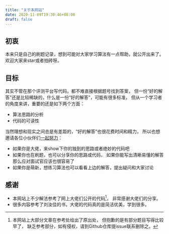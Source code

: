 ```yaml
---
title: "关于本网站"
date: 2020-11-09T19:30:46+08:00
draft: false
---
```


## 初衷

本来只是自己的刷题记录，想到可能对大家学习算法有一点帮助，就公开出来了。
欢迎大家来star或者拍砖呀。

## 目标

其实不管在那个评测平台写代码，都不难直接根据题号找到答案，
但一份“好的解答”还是比较稀缺的，什么是一份“好的解答”，可能有很多标准，
但从一个学习者的角度来讲，重要的还是如下两个方面：
- 算法思路的分析
- 代码的可读性

当然理想和现实之间总是有差距的，“好的解答”也很花费时间和精力，
所以也想邀请各位小伙伴们[一起努力](https://github.com/forest0/algo/blob/main/.github/CONTRIBUTING.md)：
- 如果你是大佬，来show下你的独到的思路或者绝妙的代码吧
- 如果你也在刷题，也可以分享你的思路或代码，
如果你能写出清晰易懂的解答那么应对面试官应该也很容易了
- 如果你是萌新，想练习算法也可以看看上边的解答，提出疑问和大家讨论

## 感谢

- 本网站上不少解法参考了网上大佬们公开的代码[^1]，
非常感谢大佬们的分享。
- 很多内容参考了刘汝佳的书，大佬的代码真的是简洁优美，学到很多。

[^1]: 本网站上大部分文章在参考处给出了原出处，
但抱歉的是有部分题目写得比较早了，
缺乏参考部分，如有侵权，请到Github仓库提issue联系删除之。
